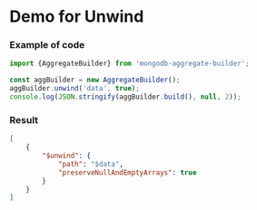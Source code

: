 # Demo for Unwind

### Example of code

```typescript
import {AggregateBuilder} from 'mongodb-aggregate-builder';

const aggBuilder = new AggregateBuilder();
aggBuilder.unwind('data', true);
console.log(JSON.stringify(aggBuilder.build(), null, 2));
```

### Result

```json
[
    {
        "$unwind": {
            "path": "$data",
            "preserveNullAndEmptyArrays": true
        }
    }
]
```
